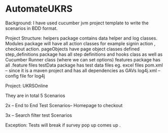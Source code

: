 # AutomateUKRS

Background: 
I have used cucumber jvm project template to write the scenarios in BDD format. 

Project Structure: 
helpers package contains data helper and log classes.
Modules package will have all action classes for example signin action , checkout action. 
pageObjects have page object classes defined
step_definitions package has all step definitions and hooks class as well as Cucumber Runner class (where we can set options)
features package has all .feature files
testData package has test data files eg. excel files
pom.xml – since it is a maven project and has all dependencies as GAVs
log4j.xml – config file for log4j

Project: UKRSOnline

They are in total 5 Scenarios 

2x – End to End Test Scenarios– Homepage to checkout 

3x – Search filter test Scenarios

Exception: Tests will break if survey pop up comes up . 
